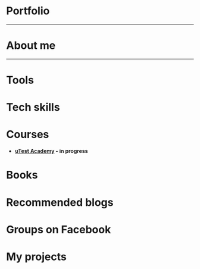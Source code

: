 # Portfolio
---
# About me
---
# Tools
# Tech skills
# Courses
* **[uTest Academy](https://utest.com) - in progress**
# Books
# Recommended blogs
# Groups on Facebook
# My projects
